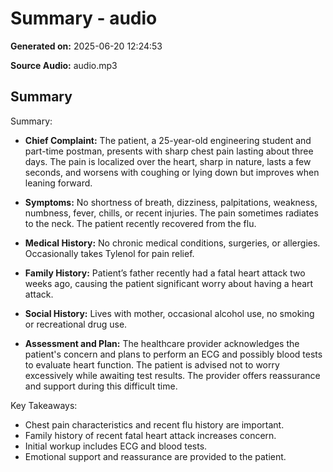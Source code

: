 # Summary - audio

**Generated on:** 2025-06-20 12:24:53

**Source Audio:** audio.mp3

## Summary

Summary:

- **Chief Complaint:** The patient, a 25-year-old engineering student and part-time postman, presents with sharp chest pain lasting about three days. The pain is localized over the heart, sharp in nature, lasts a few seconds, and worsens with coughing or lying down but improves when leaning forward.

- **Symptoms:** No shortness of breath, dizziness, palpitations, weakness, numbness, fever, chills, or recent injuries. The pain sometimes radiates to the neck. The patient recently recovered from the flu.

- **Medical History:** No chronic medical conditions, surgeries, or allergies. Occasionally takes Tylenol for pain relief.

- **Family History:** Patient’s father recently had a fatal heart attack two weeks ago, causing the patient significant worry about having a heart attack.

- **Social History:** Lives with mother, occasional alcohol use, no smoking or recreational drug use.

- **Assessment and Plan:** The healthcare provider acknowledges the patient's concern and plans to perform an ECG and possibly blood tests to evaluate heart function. The patient is advised not to worry excessively while awaiting test results. The provider offers reassurance and support during this difficult time.

Key Takeaways:
- Chest pain characteristics and recent flu history are important.
- Family history of recent fatal heart attack increases concern.
- Initial workup includes ECG and blood tests.
- Emotional support and reassurance are provided to the patient.